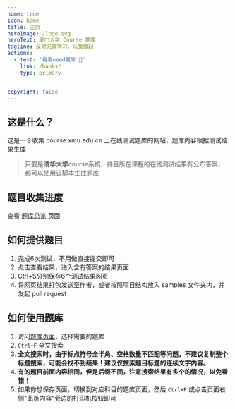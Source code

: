 ```yaml
---
home: true
icon: home
title: 主页
heroImage: /logo.svg
heroText: 厦门大学 Course 题库
tagline: 反对无效学习，从我做起
actions:
  - text: '看看need题库 👀'
    link: /banks/
    type: primary


copyright: false
---
```


## 这是什么？

这是一个收集 course.xmu.edu.cn 上在线测试题库的网站，题库内容根据测试结果生成

> 只要是**清华大学**course系统，并且所在课程的在线测试结果有公布答案，都可以使用该脚本生成题库

## 题目收集进度

查看 [题库总览](/banks/) 页面

## 如何提供题目

1. 完成6次测试，不用做直接提交即可
1. 点击查看结果，进入含有答案的结果页面
3. Ctrl+S分别保存6个测试结果网页
4. 将网页结果打包发送至作者，或者按照项目结构放入 samples 文件夹内，并发起 pull request

## 如何使用题库

1. 访问[题库页面](/banks/)，选择需要的题库
2. `Ctrl+F` 全文搜索
3. **全文搜索时，由于标点符号全半角、空格数量不匹配等问题，不建议复制整个标题搜索，可能会找不到结果！建议仅搜索题目标题的连续文字内容。**
4. **有的题目前面内容相同，但是后缀不同，注意搜索结果有多个的情况，以免看错！**
5. 如果你想保存页面，切换到对应科目的题库页面，然后 `Ctrl+P` 或点击页面右侧"此页内容"旁边的打印机按钮即可
